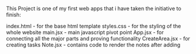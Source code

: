 This Project is one of my first web apps that i have taken the initiative to finish:

index.html - for the base html template
styles.css -  for the styling of the whole website
main.jsx - main javascript pivot point
App.jsx - for connecting all the major parts and proving functionality
CreateArea.jsx - for creating tasks
Note.jsx - contains code to render the notes after adding
